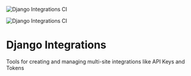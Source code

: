 ![Django Integrations CI](https://github.com/renderbox/django-integrations/workflows/Django%20Integrations%20CI/badge.svg)

![Django Integrations CI](https://github.com/renderbox/django-integrations/workflows/Django%20Integrations%20Develop/badge.svg)

# Django Integrations

Tools for creating and managing multi-site integrations like API Keys and Tokens
